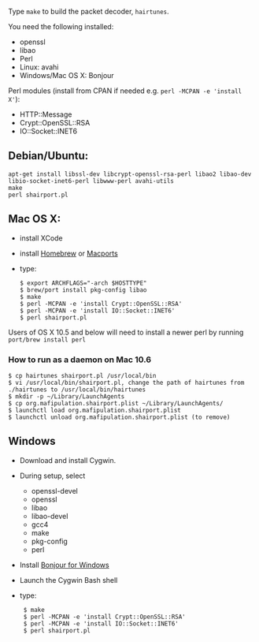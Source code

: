 Type `make` to build the packet decoder, `hairtunes`.

You need the following installed:

 * openssl
 * libao
 * Perl
 * Linux: avahi
 * Windows/Mac OS X: Bonjour

Perl modules (install from CPAN if needed e.g. `perl -MCPAN -e 'install X'`):

 * HTTP::Message
 * Crypt::OpenSSL::RSA
 * IO::Socket::INET6

## Debian/Ubuntu:

    apt-get install libssl-dev libcrypt-openssl-rsa-perl libao2 libao-dev libio-socket-inet6-perl libwww-perl avahi-utils
    make
    perl shairport.pl

## Mac OS X:

  * install XCode
  * install [Homebrew](https://github.com/mxcl/homebrew) or [Macports](http://www.macports.org/)
  * type:

        $ export ARCHFLAGS="-arch $HOSTTYPE"
        $ brew/port install pkg-config libao
        $ make
        $ perl -MCPAN -e 'install Crypt::OpenSSL::RSA'
        $ perl -MCPAN -e 'install IO::Socket::INET6'
        $ perl shairport.pl

  Users of OS X 10.5 and below will need to install a newer perl by running `port/brew install perl`

### How to run as a daemon on Mac 10.6

    $ cp hairtunes shairport.pl /usr/local/bin
    $ vi /usr/local/bin/shairport.pl, change the path of hairtunes from ./hairtunes to /usr/local/bin/hairtunes
    $ mkdir -p ~/Library/LaunchAgents
    $ cp org.mafipulation.shairport.plist ~/Library/LaunchAgents/
    $ launchctl load org.mafipulation.shairport.plist
    $ launchctl unload org.mafipulation.shairport.plist (to remove)

## Windows

 * Download and install Cygwin.
 * During setup, select
    * openssl-devel
    * openssl
    * libao
    * libao-devel
    * gcc4
    * make
    * pkg-config
    * perl
 * Install [Bonjour for Windows](http://support.apple.com/kb/DL999)
 * Launch the Cygwin Bash shell
 * type:

        $ make
        $ perl -MCPAN -e 'install Crypt::OpenSSL::RSA'
        $ perl -MCPAN -e 'install IO::Socket::INET6'
        $ perl shairport.pl
